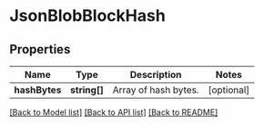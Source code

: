 # JsonBlobBlockHash

## Properties
Name | Type | Description | Notes
------------ | ------------- | ------------- | -------------
**hashBytes** | **string[]** | Array of hash bytes. | [optional] 

[[Back to Model list]](../README.md#documentation-for-models) [[Back to API list]](../README.md#documentation-for-api-endpoints) [[Back to README]](../README.md)


